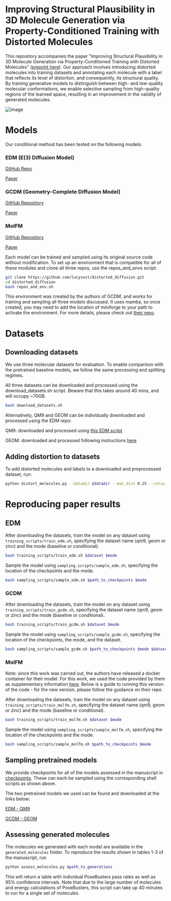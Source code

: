 # Improving Structural Plausibility in 3D Molecule Generation via Property-Conditioned Training with Distorted Molecules

This repository accompanies the paper "Improving Structural Plausibility in 3D Molecule Generation via Property-Conditioned Training with Distorted Molecules" ([preprint here](https://www.biorxiv.org/content/10.1101/2024.09.17.613136v1)). Our approach involves introducing distorted molecules into training datasets and annotating each molecule with a label that reflects its level of distortion, and consequently, its structural quality. By training generative models to distinguish between high- and low-quality molecular conformations, we enable selective sampling from high-quality regions of the learned space, resulting in an improvement in the validity of generated molecules. 


![image](https://github.com/user-attachments/assets/0ea71839-6e0e-4b65-bd1f-4743d876610c)

# Models
Our conditional method has been tested on the following models:

### EDM (E(3) Diffusion Model)

[GitHub Repo](https://github.com/ehoogeboom/e3_diffusion_for_molecules/tree/main) 

[Paper](https://proceedings.mlr.press/v162/hoogeboom22a/hoogeboom22a.pdf)

### GCDM (Geometry-Complete Diffusion Model)

[GitHub Repository](https://github.com/BioinfoMachineLearning/bio-diffusion)

[Paper](https://www.nature.com/articles/s42004-024-01233-z)

### MolFM

[GitHub Repository](https://github.com/AlgoMole/MolFM)

[Paper](https://arxiv.org/pdf/2312.07168)

Each model can be trained and sampled using its original source code without modification. To set up an environment that is compatible for all of these modules and clone all three repos, use the repos_and_envs script:
```sh
git clone https://github.com/lucyvost/distorted_diffusion.git
cd distorted_diffusion
bash repos_and_env.sh
```
This environment was created by the authors of GCDM, and works for training and sampling all three models discussed. It uses mamba, so once created, you may need to add the location of miniforge to your path to activate the environment. For more details, please check out [their repo](https://github.com/BioinfoMachineLearning/bio-diffusion). 

# Datasets

## Downloading datasets

We use three molecular datasets for evaluation. To enable comparison with the pretrained baseline models, we follow the same processing and splitting regimes.

All three datasets can be downloaded and processed using the download_datasets.sh script. Beware that this takes around 40 mins, and will occupy ~70GB.

```sh
bash download_datasets.sh
```

Alternatively, QM9 and GEOM can be individually downloaded and processed using the EDM repo:

QM9: downloaded and processed using [this EDM script](https://github.com/ehoogeboom/e3_diffusion_for_molecules/tree/main/qm9/data/prepare/qm9.py)

GEOM: downloaded and processed following instructions [here](https://github.com/ehoogeboom/e3_diffusion_for_molecules/tree/main/data/geom/)



## Adding distortion to datasets

To add distorted molecules and labels to a downloaded and preprocessed dataset, run:

```sh
python distort_molecules.py --datadir $datadir --max_dist 0.25 --ratio_distorted_mols 50
```

# Reproducing paper results 

## EDM



After downloading the datasets, train the model on any dataset using `training_scripts/train_edm.sh`, specifying the dataset name (qm9, geom or zinc) and the mode (baseline or conditional). 

```sh
bash training_scripts/train_edm.sh $dataset $mode
```

Sample the model using `sampling_scripts/sample_edm.sh`, specifying the location of the checkpoints and the mode.

```sh
bash sampling_scripts/sample_edm.sh $path_to_checkpoints $mode
```


### GCDM

After downloading the datasets, train the model on any dataset using `training_scripts/train_gcdm.sh`, specifying the dataset name (qm9, geom or zinc) and the mode (baseline or conditional). 

```sh
bash training_scripts/train_gcdm.sh $dataset $mode
```

Sample the model using `sampling_scripts/sample_gcdm.sh`, specifying the location of the checkpoints, the mode, and the dataset.

```sh
bash sampling_scripts/sample_gcdm.sh $path_to_checkpoints $mode $dataset
```


### MolFM

Note: since this work was carried out, the authors have released a docker container for their model. For this work, we used the code provided by them as supplementary information [here](https://github.com/AlgoMole/MolFM/issues/1). Below is a guide to running this version of the code - for the new version, please follow the guidance on their repo.

After downloading the datasets, train the model on any dataset using `training_scripts/train_molfm.sh`, specifying the dataset name (qm9, geom or zinc) and the mode (baseline or conditional). 

```sh
bash training_scripts/train_molfm.sh $dataset $mode
```

Sample the model using `sampling_scripts/sample_molfm.sh`, specifying the location of the checkpoints and the mode.

```sh
bash sampling_scripts/sample_molfm.sh $path_to_checkpoints $mode
```


## Sampling pretrained models

We provide checkpoints for all of the models assessed in the manuscript in [checkpoints](https://github.com/lucyvost/distorted_diffusion/checkpoints). These can each be sampled using the corresponding shell scripts as shown above.

The two pretrained models we used can be found and downloaded at the links below:

[EDM - QM9](https://github.com/ehoogeboom/e3_diffusion_for_molecules/tree/main/outputs/edm_qm9)

[GCDM - GEOM](https://zenodo.org/record/13375913/files/GCDM_Checkpoints.tar.gz)



##  Assessing generated molecules

The molecules we generated with each model are available in the `generated_molecules` folder. To reproduce the results shown in tables 1-3 of the manuscript, run

```sh
python assess_molecules.py $path_to_generations
```

This will return a table with individual PoseBusters pass rates as well as 95% confidence intervals. Note that due to the large number of molecules and energy calculations of PoseBusters, this script can take up 40 minutes to run for a single set of molecules.

